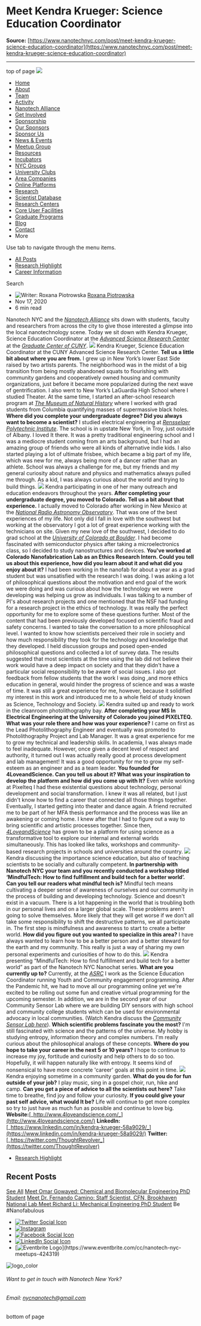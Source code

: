 # Meet Kendra Krueger: Science Education Coordinator

**Source:** [https://www.nanotechnyc.com/post/meet-kendra-krueger-science-education-coordinator](https://www.nanotechnyc.com/post/meet-kendra-krueger-science-education-coordinator)

---

top of page
[![](https://static.wixstatic.com/media/08758d_7d20c73eab55413cb85b9725de9dddc7~/v1/fill/w_160,h_44,al_c,q_85,usm_0.66_1.00_0.01,enc_avif,quality_auto/)](https://www.nanotechnyc.com)
* [Home](https://www.nanotechnyc.com)
* [About](https://www.nanotechnyc.com/about)
* [Team](https://www.nanotechnyc.com/team)
* [Activity](https://www.nanotechnyc.com/activity)
* [Nanotech Alliance](https://www.nanotechnyc.com/nanotech-alliance)
* [Get Involved](https://www.nanotechnyc.com/get-involved)
* [Sponsorship](https://www.nanotechnyc.com/copy-of-sponsorship)
* [Our Sponsors](https://www.nanotechnyc.com/copy-of-our-sponsors)
* [Sponsor Us](https://www.nanotechnyc.com/sponsor)
* [News & Events](https://www.nanotechnyc.com/newsevents)
* [Meetup Group](https://www.nanotechnyc.com/meetup-group)
* [Resources](https://www.nanotechnyc.com/resources)
* [Incubators](https://www.nanotechnyc.com/incubators)
* [NYC Groups](https://www.nanotechnyc.com/nyc-groups)
* [University Clubs](https://www.nanotechnyc.com/university-clubs)
* [Area Companies](https://www.nanotechnyc.com/nyc-area-companies)
* [Online Platforms](https://www.nanotechnyc.com/online-platforms)
* [Research](https://www.nanotechnyc.com/nyc-research)
* [Scientist Database](https://www.nanotechnyc.com/scientistdatabase)
* [Research Centers](https://www.nanotechnyc.com/research-centers)
* [Core User Facilities](https://www.nanotechnyc.com/coreuserfacilities)
* [Graduate Programs](https://www.nanotechnyc.com/graduateprograms)
* [Blog](https://www.nanotechnyc.com/blog)
* [Contact](https://www.nanotechnyc.com/contact)
* More

Use tab to navigate through the menu items.
* [All Posts](https://www.nanotechnyc.com/blog)
* [Research Highlight](https://www.nanotechnyc.com/blog/categories/research-highlight)
* [Career Information](https://www.nanotechnyc.com/blog/categories/career-information)

Search

* ![Writer: Roxana Piotrowska](https://static.wixstatic.com/media/08758d_0fbba0aba7fe46ff846980fe639e50cc%/v1/fill/w_32,h_32,al_c,q_80,enc_avif,quality_auto/08758d_0fbba0aba7fe46ff846980fe639e50cc%)
[Roxana Piotrowska](https://www.nanotechnyc.com/profile/ef9bceec-c67d-4583-a0e0-c2f7eed05fe0/profile)
* Nov 17, 2020
* 6 min read

Nanotech NYC and the [_Nanotech Alliance_](https://www.nanotechalliance.com/) sits down with students, faculty and researchers from across the city to give those interested a glimpse into the local nanotechnology scene. Today we sit down with Kendra Krueger, Science Education Coordinator at the [_Advanced Science Research Center_](https://asrc.gc.cuny.edu/) at the [_Graduate Center of CUNY_](https://www.gc.cuny.edu/).
![](https://static.wixstatic.com/media/08758d_dbf716b6fa75415d9d3f2617eef0e2b2~/v1/fill/w_740,h_416,al_c,q_85,usm_0.66_1.00_0.01,enc_avif,quality_auto/08758d_dbf716b6fa75415d9d3f2617eef0e2b2~)
Kendra Krueger, Science Education Coordinator at the CUNY Advanced Science Research Center.
**Tell us a little bit about where you are from.**
I grew up in New York’s lower East Side raised by two artists parents. The neighborhood was in the midst of a big transition from being mostly abandoned squats to flourishing with community gardens and cooperatively owned housing and community organizations, just before it became more popularized during the next wave of gentrification. I also went to New York’s LaGuardia High School where I studied Theater. At the same time, I started an after-school research program at [_The Museum of Natural History_](https://www.amnh.org/) where I worked with grad students from Columbia quantifying masses of supermassive black holes. 
**Where did you complete your undergraduate degree? Did you always want to become a scientist?**
I studied electrical engineering at [_Rensselaer Polytechnic Institute_](https://www.rpi.edu/). The school is in upstate New York, in Troy, just outside of Albany. I loved It there. It was a pretty traditional engineering school and I was a mediocre student coming from an arts background, but I had an amazing group of friends who were all kinds of alternative indie kids. I also started playing a lot of ultimate frisbee, which became a big part of my life, which was new for me, always being more of a dancer rather than an athlete. School was always a challenge for me, but my friends and my general curiosity about nature and physics and mathematics always pulled me through. As a kid, I was always curious about the world and trying to build things. 
![](https://static.wixstatic.com/media/08758d_cb421a52c57f47feaae6ee526d9e5f02~/v1/fill/w_49,h_28,al_c,q_85,usm_0.66_1.00_0.01,blur_2,enc_avif,quality_auto/08758d_cb421a52c57f47feaae6ee526d9e5f02~)
Kendra participating in one of her many outreach and education endeavors throughout the years.
**After completing your undergraduate degree, you moved to Colorado. Tell us a bit about that experience.**
I actually moved to Colorado after working in New Mexico at the [_National Radio Astronomy Observatory_](http://www.aoc.nrao.edu/). That was one of the best experiences of my life. Not only did I fall in love with the southwest but working at the observatory I got a lot of great experience working with the technicians on site. Given my new love of the southwest, I decided to do grad school at the [_University of Colorado at Boulder_](https://www.colorado.edu/). I had become fascinated with semiconductor physics after taking a microelectronics class, so I decided to study nanostructures and devices. 
**You've worked at Colorado Nanofabrication Lab as an Ethics Research Intern. Could you tell us about this experience, how did you learn about it and what did you enjoy about it?**
I had been working in the nanofab for about a year as a grad student but was unsatisfied with the research I was doing. I was asking a lot of philosophical questions about the motivation and end goal of the work we were doing and was curious about how the technology we were developing was helping us grow as individuals. I was talking to a number of PI's about research projects and one mentioned that the NSF had funding for a research project in the ethics of technology. It was really the perfect opportunity for me to explore some of these questions further. Most of the content that had been previously developed focused on scientific fraud and safety concerns. I wanted to take the conversation to a more philosophical level. I wanted to know how scientists perceived their role in society and how much responsibility they took for the technology and knowledge that they developed. I held discussion groups and posed open-ended philosophical questions and collected a lot of survey data. The results suggested that most scientists at the time using the lab did not believe their work would have a deep impact on society and that they didn't have a particular social responsibility to be aware of social issues. I also got feedback from fellow students that the work I was doing ,and more ethics education in general, would hinder the progress of science and was a waste of time.
It was still a great experience for me, however, because it solidified my interest in this work and introduced me to a whole field of study known as Science, Technology and Society. 
![](https://static.wixstatic.com/media/08758d_f8dd50ebcfb24628b7f7974a49cee515~/v1/fill/w_49,h_28,al_c,q_85,usm_0.66_1.00_0.01,blur_2,enc_avif,quality_auto/08758d_f8dd50ebcfb24628b7f7974a49cee515~)
Kendra suited up and ready to work in the cleanroom photolithography bay.
**After completing your MS In Electrical Engineering at the University of Colorado you joined PIXELTEQ. What was your role there and how was your experience?**
I came on first as the Lead Photolithography Engineer and eventually was promoted to Photolithography Project and Lab Manager. It was a great experience for me to grow my technical and leadership skills. In academia, I was always made to feel inadequate. However, once given a decent level of respect and authority, it turned out I was actually really good at process development and lab management! It was a good opportunity for me to grow my self-esteem as an engineer and as a team leader.
**You founded for 4LoveandScience. Can you tell us about it? What was your inspiration to develop the platform and how did you come up with It?**
Even while working at Pixelteq I had these existential questions about technology, personal development and social transformation. I knew it was all related, but I just didn't know how to find a career that connected all those things together. Eventually, I started getting into theater and dance again. A friend recruited me to be part of her MFA thesis performance and the process was like an awakening or coming home. I knew after that I had to figure out a way to bring scientific and artistic processes together.
Since then, [_4LoveandScience_](http://www.4loveandscience.com/) has grown to be a platform for using science as a transformative tool to explore our internal and external worlds simultaneously. This has looked like talks, workshops and community-based research projects in schools and universities around the country.
![](https://static.wixstatic.com/media/08758d_977504a8c58c44d5b33773aaf85acc77~/v1/fill/w_49,h_28,al_c,q_85,usm_0.66_1.00_0.01,blur_2,enc_avif,quality_auto/08758d_977504a8c58c44d5b33773aaf85acc77~)
Kendra discussing the importance science education, but also of teaching scientists to be socially and culturally competent. 
**In partnership with Nanotech NYC your team and you recently conducted a workshop titled ‘MindfulTech: How to find fulfillment and build tech for a better world’. Can you tell our readers what mindful tech is?**
Mindful tech means cultivating a deeper sense of awareness of ourselves and our community in the process of building and developing technology. Science and doesn't exist in a vacuum. There is a lot happening in the world that is troubling both in our personal lives and on a larger global scale. These problems aren't going to solve themselves. More likely that they will get worse if we don't all take some responsibility to shift the destructive patterns, we all participate in. The first step is mindfulness and awareness to start to create a better world.
**How did you figure out you wanted to specialize in this area?**
I have always wanted to learn how to be a better person and a better steward for the earth and my community. This really is just a way of sharing my own personal experiments and curiosities of how to do this.
![](https://static.wixstatic.com/media/08758d_3a2c1bbf91a64c02b7ccae3f915106a9~/v1/fill/w_49,h_28,al_c,q_85,usm_0.66_1.00_0.01,blur_2,enc_avif,quality_auto/08758d_3a2c1bbf91a64c02b7ccae3f915106a9~)
Kendra presenting “MindfulTech: How to find fulfillment and build tech for a better world” as part of the Nanotech NYC Nanochat series.
**What are you currently up to?**
Currently, at the [_ASRC_](https://asrc.gc.cuny.edu/outreach/) I work as the Science Education Coordinator running Youth and Community engagement programming. After the Pandemic hit, we had to move all our programming online yet we're excited to be rolling out some fun and creative virtual programming for the upcoming semester. In addition, we are in the second year of our Community Sensor Lab where we are building DIY sensors with high school and community college students which can be used for environmental advocacy in local communities. (Watch Kendra discuss the [_Community Sensor Lab here_](https://www.youtube.com/watch?v=BxUkMSFgT1w&feature=emb_logo)). 
**Which scientific problems fascinate you the most?**
I'm still fascinated with science and the patterns of the universe. My hobby is studying entropy, information theory and complex numbers. I'm really curious about the philosophical analogs of these concepts. 
**Where do you hope to take your career in the next 5 or 10 years?**
I hope to continue to increase my joy, fortitude and curiosity and help others to do so too. Hopefully, it will happen naturally like with entropy. It seems kind of nonsensical to have more concrete 'career' goals at this point in time. 
![](https://static.wixstatic.com/media/08758d_4844bab6b9b048a6b275ce4f55e9090b~/v1/fill/w_49,h_28,al_c,q_85,usm_0.66_1.00_0.01,blur_2,enc_avif,quality_auto/08758d_4844bab6b9b048a6b275ce4f55e9090b~)
Kendra enjoying sometime in a community garden.
**What do you do for fun outside of your job?**
I play music, sing in a gospel choir, run, hike and camp.
**Can you get a piece of advice to all the scientists out here?**
Take time to breathe, find joy and follow your curiosity. 
**If you could give your past self advice, what would It be?**
Life will continue to get more complex so try to just have as much fun as possible and continue to love big.
**Website:**[_http://www.4loveandscience.com/_](http://www.4loveandscience.com/)
**LinkedIn:**[_https://www.linkedin.com/in/kendra-krueger-58a9029/_](https://www.linkedin.com/in/kendra-krueger-58a9029/)
**Twitter:**[_https://twitter.com/ThoughtRevolver_](https://twitter.com/ThoughtRevolver)
* [Research Highlight](https://www.nanotechnyc.com/blog/categories/research-highlight)

## Recent Posts
[See All](https://www.nanotechnyc.com/blog)
[](https://www.nanotechnyc.com/post/meet-omar-gowayed-chemical-and-biomolecular-engineering-phd-student)
[Meet Omar Gowayed: Chemical and Biomolecular Engineering PhD Student](https://www.nanotechnyc.com/post/meet-omar-gowayed-chemical-and-biomolecular-engineering-phd-student)
[](https://www.nanotechnyc.com/post/meet-dr-fernando-camino-staff-scientist-cfn-brookhaven-national-lab)
[Meet Dr. Fernando Camino: Staff Scientist, CFN, Brookhaven National Lab ](https://www.nanotechnyc.com/post/meet-dr-fernando-camino-staff-scientist-cfn-brookhaven-national-lab)
[](https://www.nanotechnyc.com/post/meet-richard-li-mechanical-engineering-phd-student)
[Meet Richard Li: Mechanical Engineering PhD Student](https://www.nanotechnyc.com/post/meet-richard-li-mechanical-engineering-phd-student)
Be #Nanofabulous 
* [![Twitter Social Icon](https://static.wixstatic.com/media//v1/fill/w_54,h_54,al_c,q_85,usm_0.66_1.00_0.01,enc_avif,quality_auto/)](https://twitter.com/NanotechNyc)
* [![Instagram](https://static.wixstatic.com/media//v1/fill/w_54,h_54,al_c,q_85,usm_0.66_1.00_0.01,enc_avif,quality_auto/)](https://www.instagram.com/nanotechnyc/)
* [![Facebook Social Icon](https://static.wixstatic.com/media//v1/fill/w_54,h_54,al_c,q_85,usm_0.66_1.00_0.01,enc_avif,quality_auto/)](https://www.facebook.com/nanotechnyc)
* [![LinkedIn Social Icon](https://static.wixstatic.com/media//v1/fill/w_54,h_54,al_c,q_85,usm_0.66_1.00_0.01,enc_avif,quality_auto/)](https://www.linkedin.com/groups/8780846/)
* [![Eventbrite Logo](https://static.wixstatic.com/media/08758d_75b6daeef3bc494cb920f81e048cb219~/v1/fill/w_54,h_54,al_c,q_85,usm_0.66_1.00_0.01,enc_avif,quality_auto/08758d_75b6daeef3bc494cb920f81e048cb219~)](https://www.eventbrite.com/cc/nanotech-nyc-meetups-424319)

![logo_color ](https://static.wixstatic.com/media/08758d_c84849ec3f6a4cf69d3dee3ba6a67d0d~/v1/fill/w_101,h_51,al_c,q_85,usm_0.66_1.00_0.01,enc_avif,quality_auto/logo_color%)
###### Want to get in touch with Nanotech New York?
###### Email: nycnanotech@gmail.com
bottom of page